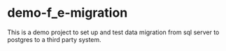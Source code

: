 # demo-f_e-migration

This is a demo project to set up and test data migration from sql server to postgres to a third party system.